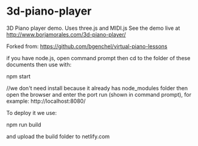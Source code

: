 3d-piano-player
===============

3D Piano player demo. Uses three.js and MIDI.js
See the demo live at http://www.borjamorales.com/3d-piano-player/

Forked from:
https://github.com/bgenchel/virtual-piano-lessons

if you have node.js, open command prompt then cd to the folder of these documents then use with:

npm start

//we don't need install because it already has node_modules folder
then open the browser and enter the port run (shown in command prompt), for example:
http://localhost:8080/

To deploy it we use:

npm run build

and upload the build folder to netlify.com
